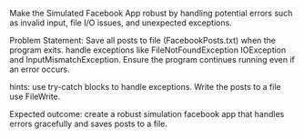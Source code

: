 Make the Simulated Facebook App robust by handling potential errors such as invalid input, file I/O issues, and unexpected exceptions.

Problem Statement:
Save all posts to file (FacebookPosts.txt) when the program exits.
handle exceptions like FileNotFoundException IOException and InputMismatchException.
Ensure the program continues running even if an error occurs.

hints:
use try-catch blocks to handle exceptions.
Write the posts to a file use FileWrite.

Expected outcome:
create a robust simulation facebook app that handles errors gracefully and saves posts to a file.
